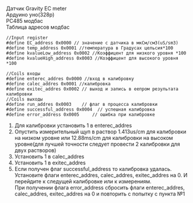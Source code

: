 Датчик Gravity EC meter  
Ардуино уно(328p)  
РС485 модбас  
Таблица адресов модбас  
```
//Input register
#define EC_address 0x0000 // значение с датчика в мкСм/см3(uS/sm3)
#define temp_address 0x0001 //температура в Градусах цельсия*100
#define kvalueLow_address 0x0002 //Коэффицент для низкого уровня *100
#define kvalueHigh_address 0x0003 //Коэффицент для высокого уровня *100

//Coils входы
#define enterec_addres 0x0000 //вход в калибровку
#define calec_addres 0x0001 //калибровка
#define exitec_addres 0x0002 // выход и запись в еепром результата калибровки
//Coils выходы
#define run_addres 0x0003    // флаг в процесса калибровки
#define successful_address 0x0004  // успешная калибровка
#define error_address 0x0005     // ошибка при калибровке
```
1. Для калибровки установить 1 в enterec_addres  
2. Опустить измерительный щуп в раствор 1.413us/cm для калибровки на низком уровне или 12.88ms/cm для калибровки на высоком уровне(для лучшей точности следует провести 2 калибровки для двух растворов)
3. Установить 1 в calec_addres  
4. Установить 1 в exitec_addres  
5. Если получен флаг successful_address то калибровка удалась.  
Установите флаги enterec_addres, calec_addres, exitec_addres на 0. И перейдите к следущей калибровке или к измерениям.  
При получении флага error_address сбросить флаги enterec_addres, calec_addres, exitec_addres на 0 и повторить с попытку с пункта №1